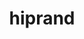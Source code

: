---
title: "hiprand"
layout: cache
categories: [package, develop]
meta: {"versions": ["6.1.1", "6.1.2"], "compilers": ["gcc@=11.4.0"], "oss": ["ubuntu22.04"], "platforms": ["linux"], "targets": ["x86_64_v3"], "stacks": ["e4s", "e4s-rocm-external", "ml-linux-x86_64-rocm", "root"], "num_specs": 26, "num_specs_by_stack": {"e4s-rocm-external": 7, "root": 26, "e4s": 12, "ml-linux-x86_64-rocm": 7}}
spec_details: [{"hash": "6d4yq3ocjnfmbegy4jfbtzugitkeoo3p", "compiler": "gcc@=11.4.0", "versions": ["6.1.2"], "os": "ubuntu22.04", "platform": "linux", "target": "x86_64_v3", "variants": ["amdgpu_target=auto", "~asan", "build_system=cmake", "build_type=Release", "~cuda", "generator=make", "~ipo", "+rocm"], "stacks": ["e4s-rocm-external", "root"], "size": "-", "tarball": "https://binaries.spack.io/develop/build_cache/linux-ubuntu22.04-x86_64_v3/gcc-11.4.0/hiprand-6.1.2/linux-ubuntu22.04-x86_64_v3-gcc-11.4.0-hiprand-6.1.2-6d4yq3ocjnfmbegy4jfbtzugitkeoo3p.spack"}, {"hash": "a2kmyedzuhpegbxjzdapjiolag4wxps3", "compiler": "gcc@=11.4.0", "versions": ["6.1.2"], "os": "ubuntu22.04", "platform": "linux", "target": "x86_64_v3", "variants": ["amdgpu_target=auto", "~asan", "build_system=cmake", "build_type=Release", "~cuda", "generator=make", "~ipo", "+rocm"], "stacks": ["e4s-rocm-external", "root"], "size": "-", "tarball": "https://binaries.spack.io/develop/build_cache/linux-ubuntu22.04-x86_64_v3/gcc-11.4.0/hiprand-6.1.2/linux-ubuntu22.04-x86_64_v3-gcc-11.4.0-hiprand-6.1.2-a2kmyedzuhpegbxjzdapjiolag4wxps3.spack"}, {"hash": "vdkobahf6dlr5er57t2fedqtvam56upf", "compiler": "gcc@=11.4.0", "versions": ["6.1.2"], "os": "ubuntu22.04", "platform": "linux", "target": "x86_64_v3", "variants": ["amdgpu_target=auto", "~asan", "build_system=cmake", "build_type=Release", "~cuda", "generator=make", "~ipo", "+rocm"], "stacks": ["e4s", "root"], "size": "-", "tarball": "https://binaries.spack.io/develop/build_cache/linux-ubuntu22.04-x86_64_v3/gcc-11.4.0/hiprand-6.1.2/linux-ubuntu22.04-x86_64_v3-gcc-11.4.0-hiprand-6.1.2-vdkobahf6dlr5er57t2fedqtvam56upf.spack"}, {"hash": "7iac7ixgyqwkbdvvbsj7zxc57suzotsq", "compiler": "gcc@=11.4.0", "versions": ["6.1.1"], "os": "ubuntu22.04", "platform": "linux", "target": "x86_64_v3", "variants": ["amdgpu_target=auto", "~asan", "build_system=cmake", "build_type=Release", "~cuda", "generator=make", "~ipo", "+rocm"], "stacks": ["e4s-rocm-external", "root"], "size": "-", "tarball": "https://binaries.spack.io/develop/build_cache/linux-ubuntu22.04-x86_64_v3/gcc-11.4.0/hiprand-6.1.1/linux-ubuntu22.04-x86_64_v3-gcc-11.4.0-hiprand-6.1.1-7iac7ixgyqwkbdvvbsj7zxc57suzotsq.spack"}, {"hash": "mzqldzd5wzwbqb7t3boi2nh2nxmah4zz", "compiler": "gcc@=11.4.0", "versions": ["6.1.1"], "os": "ubuntu22.04", "platform": "linux", "target": "x86_64_v3", "variants": ["amdgpu_target=auto", "~asan", "build_system=cmake", "build_type=Release", "~cuda", "generator=make", "~ipo", "+rocm"], "stacks": ["e4s-rocm-external", "root"], "size": "-", "tarball": "https://binaries.spack.io/develop/build_cache/linux-ubuntu22.04-x86_64_v3/gcc-11.4.0/hiprand-6.1.1/linux-ubuntu22.04-x86_64_v3-gcc-11.4.0-hiprand-6.1.1-mzqldzd5wzwbqb7t3boi2nh2nxmah4zz.spack"}, {"hash": "owo4smdowolf3fiyrwsmgxdyf6pflefr", "compiler": "gcc@=11.4.0", "versions": ["6.1.2"], "os": "ubuntu22.04", "platform": "linux", "target": "x86_64_v3", "variants": ["amdgpu_target=auto", "~asan", "build_system=cmake", "build_type=Release", "~cuda", "generator=make", "~ipo", "+rocm"], "stacks": ["e4s-rocm-external", "root"], "size": "-", "tarball": "https://binaries.spack.io/develop/build_cache/linux-ubuntu22.04-x86_64_v3/gcc-11.4.0/hiprand-6.1.2/linux-ubuntu22.04-x86_64_v3-gcc-11.4.0-hiprand-6.1.2-owo4smdowolf3fiyrwsmgxdyf6pflefr.spack"}, {"hash": "7v3e3chdkqiv3ywt5ycfpknhwg44mnpa", "compiler": "gcc@=11.4.0", "versions": ["6.1.2"], "os": "ubuntu22.04", "platform": "linux", "target": "x86_64_v3", "variants": ["amdgpu_target=auto", "~asan", "build_system=cmake", "build_type=Release", "~cuda", "generator=make", "~ipo", "+rocm"], "stacks": ["e4s", "root"], "size": "-", "tarball": "https://binaries.spack.io/develop/build_cache/linux-ubuntu22.04-x86_64_v3/gcc-11.4.0/hiprand-6.1.2/linux-ubuntu22.04-x86_64_v3-gcc-11.4.0-hiprand-6.1.2-7v3e3chdkqiv3ywt5ycfpknhwg44mnpa.spack"}, {"hash": "vzhfgoedlxpsm3taxe3fyrqpyiroj7l4", "compiler": "gcc@=11.4.0", "versions": ["6.1.2"], "os": "ubuntu22.04", "platform": "linux", "target": "x86_64_v3", "variants": ["amdgpu_target=auto", "~asan", "build_system=cmake", "build_type=Release", "~cuda", "generator=make", "~ipo", "+rocm"], "stacks": ["e4s", "root"], "size": "-", "tarball": "https://binaries.spack.io/develop/build_cache/linux-ubuntu22.04-x86_64_v3/gcc-11.4.0/hiprand-6.1.2/linux-ubuntu22.04-x86_64_v3-gcc-11.4.0-hiprand-6.1.2-vzhfgoedlxpsm3taxe3fyrqpyiroj7l4.spack"}, {"hash": "iwd2amtbscz7izuac3vurbnv5dgl3is2", "compiler": "gcc@=11.4.0", "versions": ["6.1.2"], "os": "ubuntu22.04", "platform": "linux", "target": "x86_64_v3", "variants": ["amdgpu_target=auto", "~asan", "build_system=cmake", "build_type=Release", "~cuda", "generator=make", "~ipo", "+rocm"], "stacks": ["e4s-rocm-external", "root"], "size": "-", "tarball": "https://binaries.spack.io/develop/build_cache/linux-ubuntu22.04-x86_64_v3/gcc-11.4.0/hiprand-6.1.2/linux-ubuntu22.04-x86_64_v3-gcc-11.4.0-hiprand-6.1.2-iwd2amtbscz7izuac3vurbnv5dgl3is2.spack"}, {"hash": "k45t5sgdlrxefxqbeig4nseh62budsi4", "compiler": "gcc@=11.4.0", "versions": ["6.1.2"], "os": "ubuntu22.04", "platform": "linux", "target": "x86_64_v3", "variants": ["amdgpu_target=auto", "~asan", "build_system=cmake", "build_type=Release", "~cuda", "generator=make", "~ipo", "+rocm"], "stacks": ["e4s", "root"], "size": "-", "tarball": "https://binaries.spack.io/develop/build_cache/linux-ubuntu22.04-x86_64_v3/gcc-11.4.0/hiprand-6.1.2/linux-ubuntu22.04-x86_64_v3-gcc-11.4.0-hiprand-6.1.2-k45t5sgdlrxefxqbeig4nseh62budsi4.spack"}, {"hash": "llrkgcluuqswx6tm7lbrwuo3dmw4r2yl", "compiler": "gcc@=11.4.0", "versions": ["6.1.1"], "os": "ubuntu22.04", "platform": "linux", "target": "x86_64_v3", "variants": ["amdgpu_target=auto", "~asan", "build_system=cmake", "build_type=Release", "~cuda", "generator=make", "~ipo", "+rocm"], "stacks": ["e4s-rocm-external", "root"], "size": "-", "tarball": "https://binaries.spack.io/develop/build_cache/linux-ubuntu22.04-x86_64_v3/gcc-11.4.0/hiprand-6.1.1/linux-ubuntu22.04-x86_64_v3-gcc-11.4.0-hiprand-6.1.1-llrkgcluuqswx6tm7lbrwuo3dmw4r2yl.spack"}, {"hash": "m6rccxejzp7j2i6wuyswi6xqhzqoi2r6", "compiler": "gcc@=11.4.0", "versions": ["6.1.2"], "os": "ubuntu22.04", "platform": "linux", "target": "x86_64_v3", "variants": ["amdgpu_target=auto", "~asan", "build_system=cmake", "build_type=Release", "~cuda", "generator=make", "~ipo", "+rocm"], "stacks": ["e4s", "root"], "size": "-", "tarball": "https://binaries.spack.io/develop/build_cache/linux-ubuntu22.04-x86_64_v3/gcc-11.4.0/hiprand-6.1.2/linux-ubuntu22.04-x86_64_v3-gcc-11.4.0-hiprand-6.1.2-m6rccxejzp7j2i6wuyswi6xqhzqoi2r6.spack"}, {"hash": "wlai5jmvazlzzz6hn4w5lqbas2xoquy6", "compiler": "gcc@=11.4.0", "versions": ["6.1.2"], "os": "ubuntu22.04", "platform": "linux", "target": "x86_64_v3", "variants": ["amdgpu_target=auto", "~asan", "build_system=cmake", "build_type=Release", "~cuda", "generator=make", "~ipo", "+rocm"], "stacks": ["e4s", "root"], "size": "-", "tarball": "https://binaries.spack.io/develop/build_cache/linux-ubuntu22.04-x86_64_v3/gcc-11.4.0/hiprand-6.1.2/linux-ubuntu22.04-x86_64_v3-gcc-11.4.0-hiprand-6.1.2-wlai5jmvazlzzz6hn4w5lqbas2xoquy6.spack"}, {"hash": "ljuwn7xnhaq5dfeswhqpi2bc3kdaziop", "compiler": "gcc@=11.4.0", "versions": ["6.1.2"], "os": "ubuntu22.04", "platform": "linux", "target": "x86_64_v3", "variants": ["amdgpu_target=auto", "~asan", "build_system=cmake", "build_type=Release", "~cuda", "generator=make", "~ipo", "+rocm"], "stacks": ["e4s", "root"], "size": "-", "tarball": "https://binaries.spack.io/develop/build_cache/linux-ubuntu22.04-x86_64_v3/gcc-11.4.0/hiprand-6.1.2/linux-ubuntu22.04-x86_64_v3-gcc-11.4.0-hiprand-6.1.2-ljuwn7xnhaq5dfeswhqpi2bc3kdaziop.spack"}, {"hash": "voadp6bj4ffc2abyiuzb5hqcfritpwah", "compiler": "gcc@=11.4.0", "versions": ["6.1.2"], "os": "ubuntu22.04", "platform": "linux", "target": "x86_64_v3", "variants": ["amdgpu_target=auto", "~asan", "build_system=cmake", "build_type=Release", "~cuda", "generator=make", "~ipo", "+rocm"], "stacks": ["e4s", "root"], "size": "-", "tarball": "https://binaries.spack.io/develop/build_cache/linux-ubuntu22.04-x86_64_v3/gcc-11.4.0/hiprand-6.1.2/linux-ubuntu22.04-x86_64_v3-gcc-11.4.0-hiprand-6.1.2-voadp6bj4ffc2abyiuzb5hqcfritpwah.spack"}, {"hash": "n7x2map5s6nbdyic5emypkaapxgfjvtp", "compiler": "gcc@=11.4.0", "versions": ["6.1.2"], "os": "ubuntu22.04", "platform": "linux", "target": "x86_64_v3", "variants": ["amdgpu_target=auto", "~asan", "build_system=cmake", "build_type=Release", "~cuda", "generator=make", "~ipo", "+rocm"], "stacks": ["e4s", "root"], "size": "-", "tarball": "https://binaries.spack.io/develop/build_cache/linux-ubuntu22.04-x86_64_v3/gcc-11.4.0/hiprand-6.1.2/linux-ubuntu22.04-x86_64_v3-gcc-11.4.0-hiprand-6.1.2-n7x2map5s6nbdyic5emypkaapxgfjvtp.spack"}, {"hash": "wjvts6vwjlzu3nvmjurxcgk3v53c3irq", "compiler": "gcc@=11.4.0", "versions": ["6.1.2"], "os": "ubuntu22.04", "platform": "linux", "target": "x86_64_v3", "variants": ["amdgpu_target=auto", "~asan", "build_system=cmake", "build_type=Release", "~cuda", "generator=make", "~ipo", "+rocm"], "stacks": ["e4s", "root"], "size": "-", "tarball": "https://binaries.spack.io/develop/build_cache/linux-ubuntu22.04-x86_64_v3/gcc-11.4.0/hiprand-6.1.2/linux-ubuntu22.04-x86_64_v3-gcc-11.4.0-hiprand-6.1.2-wjvts6vwjlzu3nvmjurxcgk3v53c3irq.spack"}, {"hash": "q5ekx43worlf7ycd2u27cnuao6zlf3yy", "compiler": "gcc@=11.4.0", "versions": ["6.1.2"], "os": "ubuntu22.04", "platform": "linux", "target": "x86_64_v3", "variants": ["amdgpu_target=auto", "~asan", "build_system=cmake", "build_type=Release", "~cuda", "generator=make", "~ipo", "+rocm"], "stacks": ["e4s", "root"], "size": "-", "tarball": "https://binaries.spack.io/develop/build_cache/linux-ubuntu22.04-x86_64_v3/gcc-11.4.0/hiprand-6.1.2/linux-ubuntu22.04-x86_64_v3-gcc-11.4.0-hiprand-6.1.2-q5ekx43worlf7ycd2u27cnuao6zlf3yy.spack"}, {"hash": "pclrgncdeibh24bkxabeun2iqjoqgjtu", "compiler": "gcc@=11.4.0", "versions": ["6.1.2"], "os": "ubuntu22.04", "platform": "linux", "target": "x86_64_v3", "variants": ["amdgpu_target=auto", "~asan", "build_system=cmake", "build_type=Release", "~cuda", "generator=make", "~ipo", "+rocm"], "stacks": ["e4s", "root"], "size": "-", "tarball": "https://binaries.spack.io/develop/build_cache/linux-ubuntu22.04-x86_64_v3/gcc-11.4.0/hiprand-6.1.2/linux-ubuntu22.04-x86_64_v3-gcc-11.4.0-hiprand-6.1.2-pclrgncdeibh24bkxabeun2iqjoqgjtu.spack"}, {"hash": "qnpokqqv3nrygqlzppch4yol4dwdmblh", "compiler": "gcc@=11.4.0", "versions": ["6.1.2"], "os": "ubuntu22.04", "platform": "linux", "target": "x86_64_v3", "variants": ["amdgpu_target=gfx90a", "~asan", "build_system=cmake", "build_type=Release", "~cuda", "generator=make", "~ipo", "+rocm"], "stacks": ["ml-linux-x86_64-rocm", "root"], "size": "-", "tarball": "https://binaries.spack.io/develop/build_cache/linux-ubuntu22.04-x86_64_v3/gcc-11.4.0/hiprand-6.1.2/linux-ubuntu22.04-x86_64_v3-gcc-11.4.0-hiprand-6.1.2-qnpokqqv3nrygqlzppch4yol4dwdmblh.spack"}, {"hash": "2cvhldibwriywjmr7izqm4tojtjkhhl4", "compiler": "gcc@=11.4.0", "versions": ["6.1.2"], "os": "ubuntu22.04", "platform": "linux", "target": "x86_64_v3", "variants": ["amdgpu_target=gfx90a", "~asan", "build_system=cmake", "build_type=Release", "~cuda", "generator=make", "~ipo", "+rocm"], "stacks": ["ml-linux-x86_64-rocm", "root"], "size": "-", "tarball": "https://binaries.spack.io/develop/build_cache/linux-ubuntu22.04-x86_64_v3/gcc-11.4.0/hiprand-6.1.2/linux-ubuntu22.04-x86_64_v3-gcc-11.4.0-hiprand-6.1.2-2cvhldibwriywjmr7izqm4tojtjkhhl4.spack"}, {"hash": "35c2prltbzpsfizlquml5gbi2bscbgdf", "compiler": "gcc@=11.4.0", "versions": ["6.1.2"], "os": "ubuntu22.04", "platform": "linux", "target": "x86_64_v3", "variants": ["amdgpu_target=gfx90a", "~asan", "build_system=cmake", "build_type=Release", "~cuda", "generator=make", "~ipo", "+rocm"], "stacks": ["ml-linux-x86_64-rocm", "root"], "size": "-", "tarball": "https://binaries.spack.io/develop/build_cache/linux-ubuntu22.04-x86_64_v3/gcc-11.4.0/hiprand-6.1.2/linux-ubuntu22.04-x86_64_v3-gcc-11.4.0-hiprand-6.1.2-35c2prltbzpsfizlquml5gbi2bscbgdf.spack"}, {"hash": "l27mafytw5nhc2rsecc3f4fmskny47y6", "compiler": "gcc@=11.4.0", "versions": ["6.1.2"], "os": "ubuntu22.04", "platform": "linux", "target": "x86_64_v3", "variants": ["amdgpu_target=gfx90a", "~asan", "build_system=cmake", "build_type=Release", "~cuda", "generator=make", "~ipo", "+rocm"], "stacks": ["ml-linux-x86_64-rocm", "root"], "size": "-", "tarball": "https://binaries.spack.io/develop/build_cache/linux-ubuntu22.04-x86_64_v3/gcc-11.4.0/hiprand-6.1.2/linux-ubuntu22.04-x86_64_v3-gcc-11.4.0-hiprand-6.1.2-l27mafytw5nhc2rsecc3f4fmskny47y6.spack"}, {"hash": "e4p2ariacxlimf5z4vkmz2t2r3yb3sad", "compiler": "gcc@=11.4.0", "versions": ["6.1.2"], "os": "ubuntu22.04", "platform": "linux", "target": "x86_64_v3", "variants": ["amdgpu_target=gfx90a", "~asan", "build_system=cmake", "build_type=Release", "~cuda", "generator=make", "~ipo", "+rocm"], "stacks": ["ml-linux-x86_64-rocm", "root"], "size": "-", "tarball": "https://binaries.spack.io/develop/build_cache/linux-ubuntu22.04-x86_64_v3/gcc-11.4.0/hiprand-6.1.2/linux-ubuntu22.04-x86_64_v3-gcc-11.4.0-hiprand-6.1.2-e4p2ariacxlimf5z4vkmz2t2r3yb3sad.spack"}, {"hash": "cfyryyu7r3au42jxhqxxcjafrkl7b5oj", "compiler": "gcc@=11.4.0", "versions": ["6.1.2"], "os": "ubuntu22.04", "platform": "linux", "target": "x86_64_v3", "variants": ["amdgpu_target=gfx90a", "~asan", "build_system=cmake", "build_type=Release", "~cuda", "generator=make", "~ipo", "+rocm"], "stacks": ["ml-linux-x86_64-rocm", "root"], "size": "-", "tarball": "https://binaries.spack.io/develop/build_cache/linux-ubuntu22.04-x86_64_v3/gcc-11.4.0/hiprand-6.1.2/linux-ubuntu22.04-x86_64_v3-gcc-11.4.0-hiprand-6.1.2-cfyryyu7r3au42jxhqxxcjafrkl7b5oj.spack"}, {"hash": "iz3mvzlrhvo43dwwipkybh3dagry2ktp", "compiler": "gcc@=11.4.0", "versions": ["6.1.2"], "os": "ubuntu22.04", "platform": "linux", "target": "x86_64_v3", "variants": ["amdgpu_target=gfx90a", "~asan", "build_system=cmake", "build_type=Release", "~cuda", "generator=make", "~ipo", "+rocm"], "stacks": ["ml-linux-x86_64-rocm", "root"], "size": "-", "tarball": "https://binaries.spack.io/develop/build_cache/linux-ubuntu22.04-x86_64_v3/gcc-11.4.0/hiprand-6.1.2/linux-ubuntu22.04-x86_64_v3-gcc-11.4.0-hiprand-6.1.2-iz3mvzlrhvo43dwwipkybh3dagry2ktp.spack"}]
---